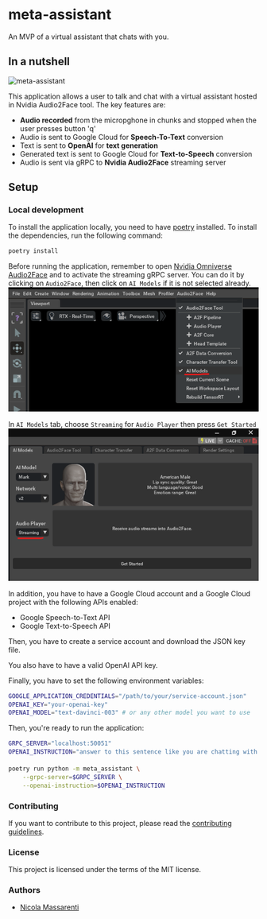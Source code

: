 # meta-assistant

An MVP of a virtual assistant that chats with you.

## In a nutshell

![meta-assistant](docs/head.gif?raw=true "meta-assistant")

This application allows a user to talk and chat with a virtual assistant hosted in Nvidia Audio2Face tool.
The key features are:
* **Audio recorded** from the micropghone in chunks and stopped when the user presses button 'q'
* Audio is sent to Google Cloud for **Speech-To-Text** conversion
* Text is sent to **OpenAI** for **text generation**
* Generated text is sent to Google Cloud for **Text-to-Speech** conversion
* Audio is sent via gRPC to **Nvidia Audio2Face** streaming server

    
## Setup
### Local development
To install the application locally, you need to have [poetry](python-poetry.org) installed. To install the dependencies, run the following command:
```bash
poetry install
```

Before running the application, remember to open [Nvidia Omniverse Audio2Face](https://developer.nvidia.com/omniverse-audio2face) 
and to activate the streaming gRPC server. You can do it by clicking on `Audio2Face`, then click on `AI Models` if it is not selected already.
![](docs/step-1.png)

In `AI Models` tab, choose `Streaming` for `Audio Player` then press `Get Started`
![](docs/step-2.png)

In addition, you have to have a Google Cloud account and a Google Cloud project with the following APIs enabled:
- Google Speech-to-Text API
- Google Text-to-Speech API

Then, you have to create a service account and download the JSON key file. 

You also have to have a valid OpenAI API key.

Finally, you have to set the following environment variables:
```bash
GOOGLE_APPLICATION_CREDENTIALS="/path/to/your/service-account.json"
OPENAI_KEY="your-openai-key"
OPENAI_MODEL="text-davinci-003" # or any other model you want to use
```

Then, you're ready to run the application:
```bash
GRPC_SERVER="localhost:50051"
OPENAI_INSTRUCTION="answer to this sentence like you are chatting with a friend"

poetry run python -m meta_assistant \
    --grpc-server=$GRPC_SERVER \
    --openai-instruction=$OPENAI_INSTRUCTION
```


### Contributing
If you want to contribute to this project, please read the [contributing guidelines](CONTRIBUTING.md).

### License
This project is licensed under the terms of the MIT license.

### Authors
* [Nicola Massarenti](nicolamassarenti.com)
